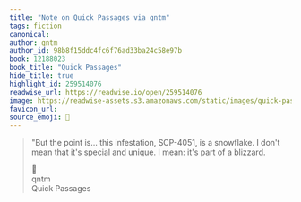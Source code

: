 ```yaml
---
title: "Note on Quick Passages via qntm"
tags: fiction
canonical: 
author: qntm
author_id: 98b8f15ddc4fc6f76ad33ba24c58e97b
book: 12188023
book_title: "Quick Passages"
hide_title: true
highlight_id: 259514076
readwise_url: https://readwise.io/open/259514076
image: https://readwise-assets.s3.amazonaws.com/static/images/quick-passages-book-icon.2489c00a3133.png
favicon_url: 
source_emoji: 📕
---
```


> "But the point is... this infestation, SCP-4051, is a snowflake. I don't mean that it's special and unique. I mean: it's part of a blizzard.
> <div class="quoteback-footer"><div class="quoteback-avatar"><span class="mini-emoji"> 📕</span></div><div class="quoteback-metadata"><div class="metadata-inner"><span style="display:none">FROM:</span><div aria-label="qntm" class="quoteback-author"> qntm</div><div aria-label="Quick Passages" class="quoteback-title"> Quick Passages</div></div></div></div>